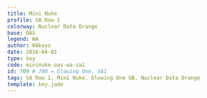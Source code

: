 ```yaml
---
title: Mini Nuke
profile: SA Row 1
colorway: Nuclear Data Orange
base: OAS
legend: WA
author: 00keys
date: 2016-04-01
type: key
code: mininuke-oas-wa-sa1
id: 709 # 700 = Glowing One, SA1
tags: SA Row 1, Mini Nuke, Glowing One GB, Nuclear Data Orange
template: key.jade
---
```


<span class="more"> 

